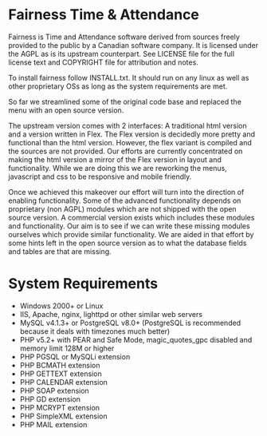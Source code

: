 Fairness Time & Attendance
==========================

Fairness is Time and Attendance software derived from sources freely provided to the public by a Canadian software company. It is licensed under the AGPL as is its upstream counterpart. See LICENSE file for the full license text and COPYRIGHT file for attribution and notes.


To install fairness follow INSTALL.txt. It should run on any linux as well as other proprietary OSs as long as the system requirements are met.


So far we streamlined some of the original code base and replaced the menu with an open source version.


The upstream version comes with 2 interfaces: A traditional html version and a version written in Flex. The Flex version is decidedly more pretty and functional than the html version. However, the flex variant is compiled and the sources are not provided. Our efforts are currently concentrated on making the html version a mirror of the Flex version in layout and functionality. While we are doing this we are reworking the menus, javascript and css to be responsive and mobile friendly.


Once we achieved this makeover our effort will turn into the direction of enabling functionality. Some of the advanced functionality depends on proprietary (non AGPL) modules which are not shipped with the open source version. A commercial version exists which includes these modules and functionality. Our aim is to see if we can write these missing modules ourselves which provide similar functionality. We are aided in that effort by some hints left in the open source version as to what the database fields and tables are that are missing.


System Requirements
===================

- Windows 2000+ or Linux
- IIS, Apache, nginx, lighttpd or other similar web servers
- MySQL v4.1.3+ or PostgreSQL v8.0+ (PostgreSQL is recommended because it deals with timezones much better)
- PHP v5.2+ with PEAR and Safe Mode, magic_quotes_gpc disabled and memory limit 128M or higher
- PHP PGSQL or MySQLi extension
- PHP BCMATH extension
- PHP GETTEXT extension
- PHP CALENDAR extension
- PHP SOAP extension
- PHP GD extension
- PHP MCRYPT extension
- PHP SimpleXML extension
- PHP MAIL extension

